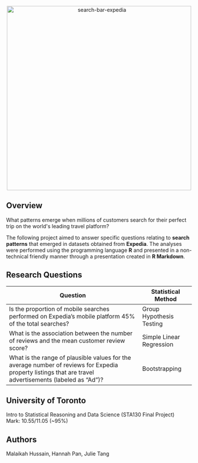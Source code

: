 <p align="center">
<img width="500" alt="search-bar-expedia" src="https://user-images.githubusercontent.com/95773832/211069179-b99cecc8-cdbe-4ad3-af18-e3fadd882e6e.png">
</p>

## Overview

What patterns emerge when millions of customers search for their perfect trip on the world's leading travel platform?

The following project aimed to answer specific questions relating to **search patterns** that emerged in datasets obtained from **Expedia**. 
The analyses were performed using the programming language **R** and presented in a non-technical friendly manner through a presentation created in **R Markdown**.

## Research Questions

| Question | Statistical Method |
| --- | --- |
| Is the proportion of mobile searches performed on Expedia’s mobile platform 45% of the total searches? | Group Hypothesis Testing |
| What is the association between the number of reviews and the mean customer review score? | Simple Linear Regression |
| What is the range of plausible values for the average number of reviews for Expedia property listings that are travel advertisements (labeled as “Ad”)? | Bootstrapping |

## University of Toronto          
Intro to Statistical Reasoning and Data Science (STA130 Final Project) <br />
Mark: 10.55/11.05 (~95%)

## Authors
Malaikah Hussain, Hannah Pan, Julie Tang
